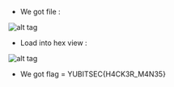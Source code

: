 - We got file : 

![alt tag](https://github.com/kuqadk3/CTF-and-Learning/blob/master/YUBITSEC%202017/MISC/25%20-%20Strings/file.jpg)

- Load into hex view :

![alt tag](https://github.com/kuqadk3/CTF-and-Learning/blob/master/YUBITSEC%202017/MISC/25%20-%20Strings/heck.PNG)

- We got flag = YUBITSEC{H4CK3R_M4N35}
